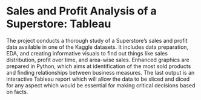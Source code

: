 # Sales and Profit Analysis of a Superstore: Tableau
 The project conducts a thorough study of a Superstore’s sales and profit data available in one of the Kaggle datasets. It includes data preparation, EDA, and creating informative visuals to find out things like sales distribution, profit over time, and area-wise sales. Enhanced graphics are prepared in Python, which aims at identification of the most sold products and finding relationships between business measures. The last output is an interactive Tableau report which will allow the data to be sliced and diced for any aspect which would be essential for making critical decisions based on facts.
